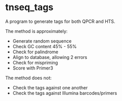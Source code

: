 # tnseq_tags

A program to generate tags for both QPCR and HTS.

The method is approximately:

* Generate random sequence
* Check GC content 45% - 55%
* Check for palindrome
* Align to database, allowing 2 errors
* Check for mispriming
* Score with Primer3

The method does not:

* Check the tags against one another
* Check the tags against Illumina barcodes/primers
